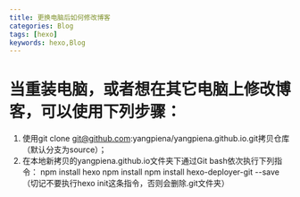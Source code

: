 ```yaml
---
title: 更换电脑后如何修改博客
categories: Blog
tags: [hexo]
keywords: hexo,Blog
---
```

# 当重装电脑，或者想在其它电脑上修改博客，可以使用下列步骤：
1. 使用git clone git@github.com:yangpiena/yangpiena.github.io.git拷贝仓库（默认分支为source）；
2. 在本地新拷贝的yangpiena.github.io文件夹下通过Git bash依次执行下列指令：
	npm install hexo
	npm install 
	npm install hexo-deployer-git --save
	（切记不要执行hexo init这条指令，否则会删除.git文件夹）
<!--more-->